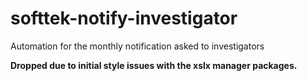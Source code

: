 # softtek-notify-investigator
Automation for the monthly notification asked to investigators

**Dropped due to initial style issues with the xslx manager packages.**
